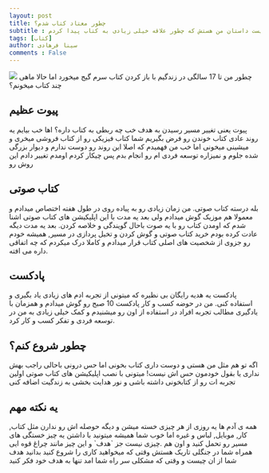 ```yaml
---
layout: post
title: چطور معتاد کتاب شدم؟
subtitle : این پست داستان من هستش که چطور علاقه خیلی زیادی به کتاب پیدا کردم
tags: [کتاب]
author: سینا فرهادی
comments : False
---
```

<img src="https://mir-s3-cdn-cf.behance.net/project_modules/max_1200/3bbc4e31208421.5646edc6284c1.png" />
چطور من تا 17 سالگی در زندگیم با باز کردن کتاب سرم گیج میخورد اما حالا ماهی چند کتاب میخونم؟
<br>

<h2>پیوت عظیم</h2>
پیوت یعنی تغییر مسیر رسیدن به هدف
خب چه ربطی به کتاب داره؟
اها خب بیایم یه روند عادی کتاب خوندن رو فرض بگیریم
شما کتاب فیزیکی رو از کتاب فروشی میخری و میشینی میخونی
اما خب من فهمیدم که اصلا این روند رو دوست ندارم و دیوار بزرگی شده جلوم و نمیزاره توسعه فردی ام رو انجام بدم پس چیکار کردم اومدم تغییر دادم این روش رو

<br />
<h2>کتاب صوتی</h2>
بله درسته کتاب صوتی.
من زمان زیادی رو به پیاده روی در طول هفته اختصاص میدادم و معمولا هم موزیک گوش میدادم ولی بعد یه مدت با این اپلیکیشن های کتاب صوتی اشنا شدم
که اومدن کتاب رو با یه صوت باحال گویندگی و خلاصه کردن.
بعد یه مدت دیگه عادت کرده بودم خرید کتاب صوتی و گوش کردن و تخیل پردازی در مسیر, همیشه خودم رو جزوی از شخصیت های اصلی
کتاب قرار میدادم و کاملا درک میکردم که چه اتفاقی داره می افته.

<br />
<h2> پادکست </h2>
پادکست یه هدیه رایگان بی نظیره که میتونی از تجربه ادم های زیادی یاد بگیری و استفاده کنی.
من در حوضه کسب و کار پادکست 10 صبح رو گوش میدادم و همزمان با یادگیری مطالب تجربه افراد در استفاده از اون رو میشنیدم و کمک
خیلی زیادی به من در توسعه فردی و تفکر کسب و کار کرد.

<br />
<h2>چطور شروع کنم؟</h2>
اگه تو هم مثل من هستی و دوست داری کتاب بخونی اما حس درونی باحالی راجب بهش نداری یا بقول خودمون حس اش نیست! میتونی با نصب
اپلیکیشن های کتاب صوتی اولین تجربه ات رو از کتابخونی داشته باشی و نور هدایت بخشی به زندگیت اضافه کنی

<br />
<h2>یه نکته مهم</h2>
همه ی آدم ها یه روزی از هر چیزی خسته میشن و دیگه حوصله اش رو ندارن مثل کتاب, کار, موبایل, لباس و غیره
اما خوب شما همیشه میتونید با داشتن یه چیز خستگی های مسیر رو تحمل کنید و اون هم
.چیزی نیست جز `هدف` و این چیز مانند چراغ قوه ایی همراه شما در جنگلی تاریک هستش
وقتی که میخواهید کاری را شروع کنید بدانید هدف شما از ان چیست و وقتی که مشکلی سر راه شما امد تنها به هدف خود فکر کنید
